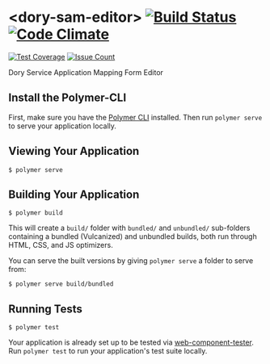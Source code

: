 # \<dory-sam-editor\> [![Build Status](https://travis-ci.org/doryElements/dory-sam-editor.svg?branch=master)](https://travis-ci.org/doryElements/dory-sam-editor) [![Code Climate](https://codeclimate.com/github/doryElements/dory-sam-editor/badges/gpa.svg)](https://codeclimate.com/github/doryElements/dory-sam-editor)
[![Test Coverage](https://codeclimate.com/github/doryElements/dory-sam-editor/badges/coverage.svg)](https://codeclimate.com/github/doryElements/dory-sam-editor/coverage)
[![Issue Count](https://codeclimate.com/github/doryElements/dory-sam-editor/badges/issue_count.svg)](https://codeclimate.com/github/doryElements/dory-sam-editor)

Dory Service Application Mapping Form Editor

## Install the Polymer-CLI

First, make sure you have the [Polymer CLI](https://www.npmjs.com/package/polymer-cli) installed. Then run `polymer serve` to serve your application locally.

## Viewing Your Application

```
$ polymer serve
```

## Building Your Application

```
$ polymer build
```

This will create a `build/` folder with `bundled/` and `unbundled/` sub-folders
containing a bundled (Vulcanized) and unbundled builds, both run through HTML,
CSS, and JS optimizers.

You can serve the built versions by giving `polymer serve` a folder to serve
from:

```
$ polymer serve build/bundled
```

## Running Tests

```
$ polymer test
```

Your application is already set up to be tested via [web-component-tester](https://github.com/Polymer/web-component-tester). Run `polymer test` to run your application's test suite locally.
